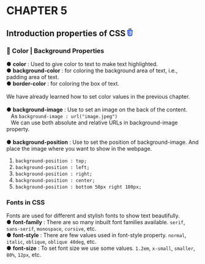 # CHAPTER 5
## Introduction properties of CSS <img src="https://github.com/Ninja-Vikash/Assets/blob/main/Asset%20Icon/cssLogo.png" height="20px">

### 🔵 Color | Background Properties
● **color** : Used to give color to text to make text highlighted. <br>
● **background-color** : for coloring the background area of text, i.e., padding area of text. <br>
● **border-color** : for coloring the box of text. <br><br>
We have already learned how to set color values in the previous chapter.
<br> <br>
● **background-image** : Use to set an image on the back of the content. <br>
&nbsp;&nbsp; As `background-image : url("image.jpeg")` <br>
&nbsp;&nbsp; We can use both absolute and relative URLs in background-image property. <br><br>
● **background-position** : Use to set the position of background-image. And place the image where you want to show in the webpage. <br>
  1. `background-position : top;`
  2. `background-position : left;`
  3. `background-position : right;`
  4. `background-position : center;`
  5. `background-position : bottom 50px right 100px;`

### Fonts in CSS
Fonts are used for different and stylish fonts to show text beautifully. <br>
● **font-family** : There are so many inbuilt font families available. `serif`,  `sans-serif`, `monospace`, `cursive`, etc. <br>
● **font-style** : There are few values used in font-style property. `normal`, `italic`,  `oblique`, `oblique 40deg`, etc. <br>
● **font-size** : To set font size we use some values. `1.2em`, `x-small`, `smaller`, `80%`, `12px`, etc.
